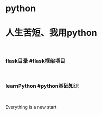 # python
<h1>人生苦短、我用python</h1></br>
<h3>flask目录   #flask框架项目</h3></br>
<h3>learnPython #python基础知识</h3></br>
 <p>Everything is a new start</p>

